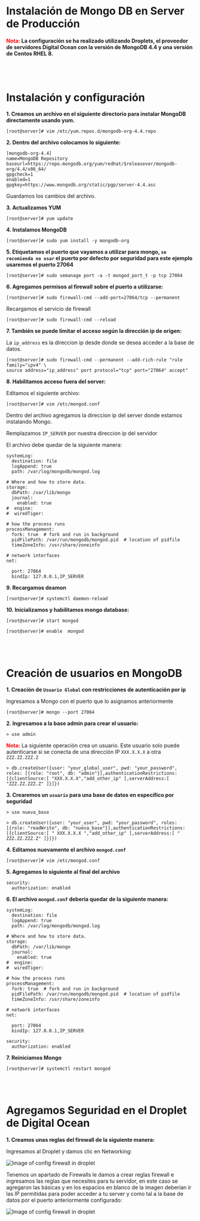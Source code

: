 
<style>
.red{
    color:red;
}
</style>
# Instalación de Mongo DB en Server de Producción

#### <b class="red">Nota:</b> La configuración se ha realizado utilizando Droplets, el proveedor de servidores Digital Ocean con la versión de MongoDB 4.4 y una versión de Centos RHEL 8.

<br>
<br>

# Instalación y configuración

**1. Creamos un archivo en el siguiente directorio para instalar MongoDB directamente usando yum.**

```shell
[root@server]# vim /etc/yum.repos.d/mongodb-org-4.4.repo
```

**2. Dentro del archivo colocamos lo siguiente:**

```shell
[mongodb-org-4.4]
name=MongoDB Repository
baseurl=https://repo.mongodb.org/yum/redhat/$releasever/mongodb-org/4.4/x86_64/
gpgcheck=1
enabled=1
gpgkey=https://www.mongodb.org/static/pgp/server-4.4.asc
```
Guardamos los cambios del archivo.

**3. Actualizamos YUM**

```shell
[root@server]# yum update
```

**4. Instalamos MongoDB**
```shell
[root@server]# sudo yum install -y mongodb-org
```

**5. Etiquetamos el puerto que vayamos a utilizar para mongo, `se recomienda no usar` el puerto por defecto por seguridad para este ejemplo usaremos el puerto 27064**

```shell
[root@server]# sudo semanage port -a -t mongod_port_t -p tcp 27064
```

**6. Agregamos permisos al firewall sobre el puerto a utilizarse:**
```shell
[root@server]# sudo firewall-cmd --add-port=27064/tcp --permanent 
```
Recargamos el servicio de firewall

```shell
[root@server]# sudo firewall-cmd --reload
```

**7. También se puede limitar el acceso según la dirección ip de origen:**

La `ip_address` es la direccion ip desde donde se desea acceder a la base de datos.
```shell
[root@server]# sudo firewall-cmd --permanent --add-rich-rule "rule family="ipv4" \
source address="ip_address" port protocol="tcp" port="27064" accept"
```

**8.	Habilitamos acceso fuera del server:**

Editamos el siguiente archivo:

```shell
[root@server]# vim /etc/mongod.conf  
```

Dentro del archivo agregamos la direccion ip del server donde estamos instalando Mongo.

Remplazamos `IP_SERVER` por nuestra direccion ip del servidor

El archivo debe quedar de la siguiente manera:

```shell
systemLog:
  destination: file
  logAppend: true
  path: /var/log/mongodb/mongod.log

# Where and how to store data.
storage:
  dbPath: /var/lib/mongo
  journal:
    enabled: true
#  engine:
#  wiredTiger:

# how the process runs
processManagement:
  fork: true  # fork and run in background
  pidFilePath: /var/run/mongodb/mongod.pid  # location of pidfile
  timeZoneInfo: /usr/share/zoneinfo

# network interfaces
net:

  port: 27064
  bindIp: 127.0.0.1,IP_SERVER

```

**9. Recargamos deamon**

```shell
[root@server]# systemctl daemon-reload
```

**10. Inicializamos y habilitamos mongo database:**

```shell
[root@server]# start mongod
```

```shell
[root@server]# enable  mongod
```
<br>
<br>

# Creación de usuarios en MongoDB

**1. Creación de `Usuario Global` con restricciones de autenticación por ip**

Ingresamos a Mongo con el puerto que lo asignamos anteriormente

```shell
[root@server]# mongo --port 27064 
```

**2. Ingresamos a la base admin para crear el usuario:**

```shell
> use admin
```

<b class="red">Nota:</b> La siguiente operación crea un usuario. Este usuario solo puede autenticarse si se conecta de una dirección IP `XXX.X.X.X` a otra `ZZZ.ZZ.ZZZ.Z`

```shell
> db.createUser({user: "your_global_user", pwd: "your_password", roles: [{role: "root", db: "admin"}],authenticationRestrictions:[{clientSource:[ "XXX.X.X.X","add_other_ip" ],serverAddress:[ "ZZZ.ZZ.ZZZ.Z" ]}]})
```

**3. Crearemos un `usuario` para una base de datos en específico por seguridad**

```shell
> use nueva_base
```

```shell
> db.createUser({user: "your_user", pwd: "your_password", roles: [{role: "readWrite", db: "nueva_base"}],authenticationRestrictions:[{clientSource:[ " XXX.X.X.X ","add_other_ip" ],serverAddress:[ " ZZZ.ZZ.ZZZ.Z" ]}]})
```

**4. Editamos nuevamente el archivo `mongod.conf`**

```shell
[root@server]# vim /etc/mongod.conf 
```

**5. Agregamos lo siguiente al final del archivo**

```shell
security:
  authorization: enabled
```

**6. El archivo `mongod.conf` deberia quedar de la siguiente manera:**

```shell
systemLog:
  destination: file
  logAppend: true
  path: /var/log/mongodb/mongod.log

# Where and how to store data.
storage:
  dbPath: /var/lib/mongo
  journal:
    enabled: true
#  engine:
#  wiredTiger:

# how the process runs
processManagement:
  fork: true  # fork and run in background
  pidFilePath: /var/run/mongodb/mongod.pid  # location of pidfile
  timeZoneInfo: /usr/share/zoneinfo

# network interfaces
net:

  port: 27064
  bindIp: 127.0.0.1,IP_SERVER

security:
  authorization: enabled

```

**7. Reiniciamos Mongo**

```shell
[root@server]# systemctl restart mongod
```
<br>
<br>

# Agregamos Seguridad en el Droplet de Digital Ocean

**1. Creamos unas reglas del firewall de la siguiente manera:**

Ingresamos al Droplet y damos clic en Networking:

![Image of config firewall in droplet](https://firebasestorage.googleapis.com/v0/b/documentation-github.appspot.com/o/img-1.png?alt=media&token=1539000a-25b3-4b39-a8c0-288ea1939f8d)

Tenemos un apartado de Firewalls le damos a crear reglas firewall e ingresamos las reglas que necesites para tu servidor, en este caso se agregaron las básicas y en los espacios en blanco de la imagen deberían ir las IP permitidas para poder acceder a tu server y como tal a la base de datos por el puerto anteriormente configurado:

![Image of config firewall in droplet](https://firebasestorage.googleapis.com/v0/b/documentation-github.appspot.com/o/img-2.png?alt=media&token=1e95d2e4-afc8-42d4-bea8-a16480c3183f)




